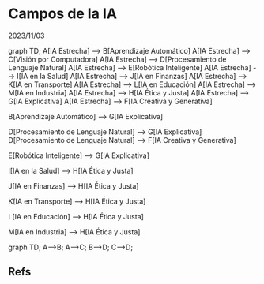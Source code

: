 # Campos de la IA
 2023/11/03

graph TD;
  A[IA Estrecha] --> B[Aprendizaje Automático]
  A[IA Estrecha] --> C[Visión por Computadora]
  A[IA Estrecha] --> D[Procesamiento de Lenguaje Natural]
  A[IA Estrecha] --> E[Robótica Inteligente]
  A[IA Estrecha] --> I[IA en la Salud]
  A[IA Estrecha] --> J[IA en Finanzas]
  A[IA Estrecha] --> K[IA en Transporte]
  A[IA Estrecha] --> L[IA en Educación]
  A[IA Estrecha] --> M[IA en Industria]
  A[IA Estrecha] --> H[IA Ética y Justa]
  A[IA Estrecha] --> G[IA Explicativa]
  A[IA Estrecha] --> F[IA Creativa y Generativa]
  
  B[Aprendizaje Automático] --> G[IA Explicativa]
  
  D[Procesamiento de Lenguaje Natural] --> G[IA Explicativa]
  D[Procesamiento de Lenguaje Natural] --> F[IA Creativa y Generativa]
  
  E[Robótica Inteligente] --> G[IA Explicativa]
  
  I[IA en la Salud] --> H[IA Ética y Justa]
  
  J[IA en Finanzas] --> H[IA Ética y Justa]
  
  K[IA en Transporte] --> H[IA Ética y Justa]
  
  L[IA en Educación] --> H[IA Ética y Justa]
  
  M[IA en Industria] --> H[IA Ética y Justa]


graph TD;
    A-->B;
    A-->C;
    B-->D;
    C-->D;


## Refs

